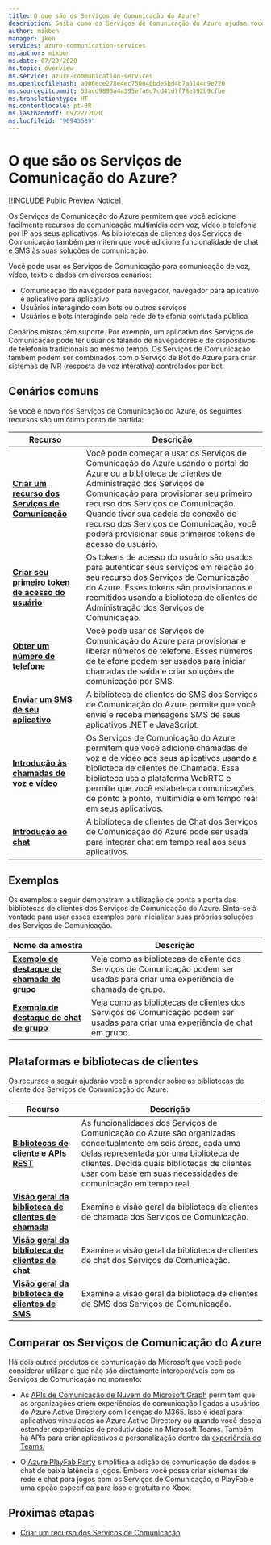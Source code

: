 ```yaml
---
title: O que são os Serviços de Comunicação do Azure?
description: Saiba como os Serviços de Comunicação do Azure ajudam você a desenvolver experiências de usuário avançadas com comunicações em tempo real.
author: mikben
manager: jken
services: azure-communication-services
ms.author: mikben
ms.date: 07/20/2020
ms.topic: overview
ms.service: azure-communication-services
ms.openlocfilehash: a006ece278e4ec750040bde5bd4b7a6144c9e720
ms.sourcegitcommit: 53acd9895a4a395efa6d7cd41d7f78e392b9cfbe
ms.translationtype: HT
ms.contentlocale: pt-BR
ms.lasthandoff: 09/22/2020
ms.locfileid: "90943589"
---
```

# <a name="what-is-azure-communication-services"></a>O que são os Serviços de Comunicação do Azure?

[!INCLUDE [Public Preview Notice](./includes/public-preview-include.md)]

Os Serviços de Comunicação do Azure permitem que você adicione facilmente recursos de comunicação multimídia com voz, vídeo e telefonia por IP aos seus aplicativos. As bibliotecas de clientes dos Serviços de Comunicação também permitem que você adicione funcionalidade de chat e SMS às suas soluções de comunicação.

Você pode usar os Serviços de Comunicação para comunicação de voz, vídeo, texto e dados em diversos cenários:

- Comunicação do navegador para navegador, navegador para aplicativo e aplicativo para aplicativo
- Usuários interagindo com bots ou outros serviços
- Usuários e bots interagindo pela rede de telefonia comutada pública

Cenários mistos têm suporte. Por exemplo, um aplicativo dos Serviços de Comunicação pode ter usuários falando de navegadores e de dispositivos de telefonia tradicionais ao mesmo tempo. Os Serviços de Comunicação também podem ser combinados com o Serviço de Bot do Azure para criar sistemas de IVR (resposta de voz interativa) controlados por bot.

## <a name="common-scenarios"></a>Cenários comuns

Se você é novo nos Serviços de Comunicação do Azure, os seguintes recursos são um ótimo ponto de partida:
<br>

| Recurso                               |Descrição                           |
|---                                    |---                                   |
|**[Criar um recurso dos Serviços de Comunicação](./quickstarts/create-communication-resource.md)**|Você pode começar a usar os Serviços de Comunicação do Azure usando o portal do Azure ou a biblioteca de clientes de Administração dos Serviços de Comunicação para provisionar seu primeiro recurso dos Serviços de Comunicação. Quando tiver sua cadeia de conexão de recurso dos Serviços de Comunicação, você poderá provisionar seus primeiros tokens de acesso do usuário.|
|**[Criar seu primeiro token de acesso do usuário](./quickstarts/access-tokens.md)**|Os tokens de acesso do usuário são usados para autenticar seus serviços em relação ao seu recurso dos Serviços de Comunicação do Azure. Esses tokens são provisionados e reemitidos usando a biblioteca de clientes de Administração dos Serviços de Comunicação.|
|**[Obter um número de telefone](./quickstarts/telephony-sms/get-phone-number.md)**|Você pode usar os Serviços de Comunicação do Azure para provisionar e liberar números de telefone. Esses números de telefone podem ser usados para iniciar chamadas de saída e criar soluções de comunicação por SMS.|
|**[Enviar um SMS de seu aplicativo](./quickstarts/telephony-sms/send.md)**|A biblioteca de clientes de SMS dos Serviços de Comunicação do Azure permite que você envie e receba mensagens SMS de seus aplicativos .NET e JavaScript.|
|**[Introdução às chamadas de voz e vídeo](./quickstarts/voice-video-calling/getting-started-with-calling.md)**| Os Serviços de Comunicação do Azure permitem que você adicione chamadas de voz e de vídeo aos seus aplicativos usando a biblioteca de clientes de Chamada. Essa biblioteca usa a plataforma WebRTC e permite que você estabeleça comunicações de ponto a ponto, multimídia e em tempo real em seus aplicativos.|
|**[Introdução ao chat](./quickstarts/chat/get-started.md)**|A biblioteca de clientes de Chat dos Serviços de Comunicação do Azure pode ser usada para integrar chat em tempo real aos seus aplicativos.|


## <a name="samples"></a>Exemplos

Os exemplos a seguir demonstram a utilização de ponta a ponta das bibliotecas de clientes dos Serviços de Comunicação do Azure. Sinta-se à vontade para usar esses exemplos para inicializar suas próprias soluções dos Serviços de Comunicação.
<br>

| Nome da amostra                               | Descrição                           |
|---                                    |---                                   |
|**[Exemplo de destaque de chamada de grupo](./samples/calling-hero-sample.md)**|Veja como as bibliotecas de cliente dos Serviços de Comunicação podem ser usadas para criar uma experiência de chamada de grupo.|
|**[Exemplo de destaque de chat de grupo](./samples/chat-hero-sample.md)**|Veja como as bibliotecas de clientes dos Serviços de Comunicação podem ser usadas para criar uma experiência de chat em grupo.|


## <a name="platforms-and-client-libraries"></a>Plataformas e bibliotecas de clientes

Os recursos a seguir ajudarão você a aprender sobre as bibliotecas de cliente dos Serviços de Comunicação do Azure:

| Recurso                               | Descrição                           |
|---                                    |---                                   |
|**[Bibliotecas de cliente e APIs REST](./concepts/sdk-options.md)**|As funcionalidades dos Serviços de Comunicação do Azure são organizadas conceitualmente em seis áreas, cada uma delas representada por uma biblioteca de clientes. Decida quais bibliotecas de clientes usar com base em suas necessidades de comunicação em tempo real.|
|**[Visão geral da biblioteca de clientes de chamada](./concepts/voice-video-calling/calling-sdk-features.md)**|Examine a visão geral da biblioteca de clientes de chamada dos Serviços de Comunicação.|
|**[Visão geral da biblioteca de clientes de chat](./concepts/chat/sdk-features.md)**|Examine a visão geral da biblioteca de clientes de chat dos Serviços de Comunicação.|
|**[Visão geral da biblioteca de clientes de SMS](./concepts/telephony-sms/sdk-features.md)**|Examine a visão geral da biblioteca de clientes de SMS dos Serviços de Comunicação.|

## <a name="compare-azure-communication-services"></a>Comparar os Serviços de Comunicação do Azure

Há dois outros produtos de comunicação da Microsoft que você pode considerar utilizar e que não são diretamente interoperáveis com os Serviços de Comunicação no momento:

 - As [APIs de Comunicação de Nuvem do Microsoft Graph](https://docs.microsoft.com/graph/cloud-communications-concept-overview) permitem que as organizações criem experiências de comunicação ligadas a usuários do Azure Active Directory com licenças do M365. Isso é ideal para aplicativos vinculados ao Azure Active Directory ou quando você deseja estender experiências de produtividade no Microsoft Teams. Também há APIs para criar aplicativos e personalização dentro da [experiência do Teams.](https://docs.microsoft.com/microsoftteams/platform/?view=msteams-client-js-latest&preserve-view=true)

 - O [Azure PlayFab Party](https://docs.microsoft.com/gaming/playfab/features/multiplayer/networking/) simplifica a adição de comunicação de dados e chat de baixa latência a jogos. Embora você possa criar sistemas de rede e chat para jogos com os Serviços de Comunicação, o PlayFab é uma opção específica para isso e gratuita no Xbox.


## <a name="next-steps"></a>Próximas etapas

 - [Criar um recurso dos Serviços de Comunicação](./quickstarts/create-communication-resource.md)
